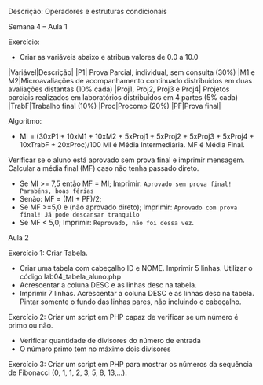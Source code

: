 Descrição: Operadores e estruturas condicionais

Semana 4 – Aula 1

Exercício:
- Criar as variáveis abaixo e atribua valores de 0.0 a 10.0

|Variável|Descrição|
|P1| Prova Parcial, individual, sem consulta (30%)
|M1 e M2|Microavaliações de acompanhamento continuado distríbuidos em duas avaliações distantas (10% cada)
|Proj1, Proj2, Proj3 e Proj4| Projetos parciais realizados em laboratórios distribuídos em 4 partes (5% cada)
|TrabF|Trabalho final (10%)
|Proc|Procomp (20%)
|PF|Prova final|

Algoritmo:
 - MI = (30xP1 + 10xM1 + 10xM2 + 5xProj1 + 5xProj2 + 5xProj3 + 5xProj4 + 10xTrabF + 20xProc)/100
MI é Média Intermediária.
MF é Média Final.

Verificar se o aluno está aprovado sem prova final e imprimir mensagem. Calcular a média final (MF) caso não tenha passado direto.
- Se MI >= 7,5 então MF = MI; Imprimir: `Aprovado sem prova final! Parabéns, boas férias`
- Senão: MF = (MI + PF)/2;
- Se MF >=5,0 e (não aprovado direto); Imprimir: `Aprovado com prova final! Já pode descansar tranquilo`
- Se MF < 5,0; Imprimir: `Reprovado, não foi dessa vez`.

Aula 2

Exercício 1: Criar  Tabela.
- Criar uma tabela com cabeçalho ID e NOME. Imprimir 5 linhas. Utilizar o código lab04_tabela_aluno.php
- Acrescentar a coluna DESC e as linhas desc na tabela.
- Imprimir 7 linhas. Acrescentar a coluna DESC e as linhas desc na tabela. Pintar somente o fundo das linhas pares, não incluindo o cabeçalho.

Exercício 2: Criar um script em PHP capaz de verificar se um número é primo ou não.
- Verificar quantidade de divisores do número  de entrada
- O número primo tem no máximo dois divisores

Exercício 3: Criar um script em PHP para mostrar os números da sequência de Fibonacci (0, 1, 1, 2, 3, 5, 8, 13,...).
